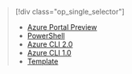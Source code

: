 > [!div class="op_single_selector"]
>- [Azure Portal Preview](../articles/virtual-network/virtual-network-deploy-static-pip-arm-portal.md)
>- [PowerShell](../articles/virtual-network/virtual-network-deploy-static-pip-arm-ps.md)
>- [Azure CLI 2.0](../articles/virtual-network/virtual-network-deploy-static-pip-arm-cli.md)
>- [Azure CLI 1.0](../articles/virtual-network/virtual-network-deploy-static-pip-cli-nodejs.md)
>- [Template](../articles/virtual-network/virtual-network-deploy-static-pip-arm-template.md)